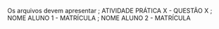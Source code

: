 Os arquivos devem apresentar 
; ATIVIDADE PRÁTICA X - QUESTÃO X
; NOME ALUNO 1 - MATRÍCULA
; NOME ALUNO 2 - MATRÍCULA
